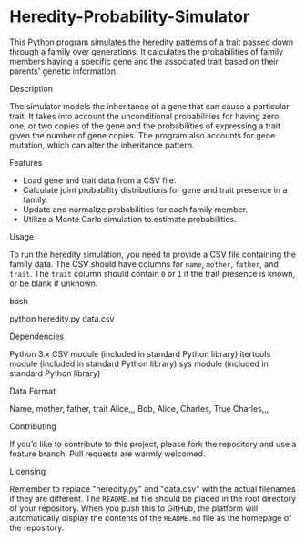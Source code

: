 # Heredity-Probability-Simulator

This Python program simulates the heredity patterns of a trait passed down through a family over generations. It calculates the probabilities of family members having a specific gene and the associated trait based on their parents' genetic information.

Description

The simulator models the inheritance of a gene that can cause a particular trait. It takes into account the unconditional probabilities for having zero, one, or two copies of the gene and the probabilities of expressing a trait given the number of gene copies. The program also accounts for gene mutation, which can alter the inheritance pattern.

Features

- Load gene and trait data from a CSV file.
- Calculate joint probability distributions for gene and trait presence in a family.
- Update and normalize probabilities for each family member.
- Utilize a Monte Carlo simulation to estimate probabilities.

Usage

To run the heredity simulation, you need to provide a CSV file containing the family data. The CSV should have columns for `name`, `mother`, `father`, and `trait`. The `trait` column should contain `0` or `1` if the trait presence is known, or be blank if unknown.

bash

python heredity.py data.csv

Dependencies

Python 3.x
CSV module (included in standard Python library)
itertools module (included in standard Python library)
sys module (included in standard Python library)

Data Format

Name, mother, father, trait
Alice,,,
Bob, Alice, Charles, True
Charles,,,

Contributing

If you’d like to contribute to this project, please fork the repository and use a feature branch. Pull requests are warmly welcomed.

Licensing

Remember to replace "heredity.py" and "data.csv" with the actual filenames if they are different. The `README.md` file should be placed in the root directory of your repository. When you push this to GitHub, the platform will automatically display the contents of the `README.md` file as the homepage of the repository.
